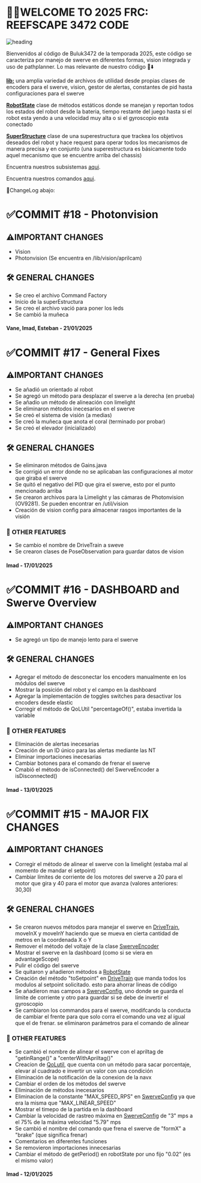 # 🪼🦀WELCOME TO 2025 FRC: REEFSCAPE 3472 CODE

![heading](/images/heading.png)

Bienvenidos al código de Buluk3472 de la temporada 2025, este código se caracteriza por manejo de swerve en diferentes formas, vision integrada y uso de pathplanner.
Lo mas relevante de nuestro código 📂⬇️

[**lib:**](/src/main/java/frc/robot/lib) una amplia variedad de archivos de utilidad desde propias clases de encoders para el swerve, vision, gestor de alertas, constantes de pid hasta configuraciones para el swerve


[**RobotState**](/src/main/java/frc/robot/RobotState.java) clase de métodos estáticos donde se manejan y reportan todos los estados del robot desde la bateria, tiempo restante del juego hasta si el robot esta yendo a una velocidad muy alta o si el gyroscopio esta conectado


[**SuperStructure**](/src/main/java/frc/robot/Subsystems/Superstructure.java) clase de una superestructura que trackea los objetivos deseados del robot y hace request para operar todos los mecanismos de manera precisa y en conjunto (una superestructura es básicamente todo aquel mecanismo que se encuentre arriba del chassis)


Encuentra nuestros subsistemas [aqui](/src/main/java/frc/robot/Subsystems).

Encuentra nuestros comandos [aqui](/src/main/java/frc/robot/Commands).

🔴ChangeLog abajo:

# ✅COMMIT #18  - Photonvision

## ⚠️**IMPORTANT CHANGES**

- Vision
- Photonvision (Se encuentra en /lib/vision/aprilcam)

## 🛠️ **GENERAL CHANGES**

- Se creo el archivo Command Factory
- Inicio de la superEstructura
- Se creo el archivo vació para poner los leds
- Se cambió la muñeca

#### Vane, Imad, Esteban - 21/01/2025

# ✅COMMIT #17  - General Fixes

## ⚠️**IMPORTANT CHANGES**

- Se añadió un orientado al robot
- Se agregó un método para desplazar el swerve a la derecha (en prueba)
- Se añadio un método de alineación con limelight
- Se eliminaron métodos inecesarios en el swerve
- Se creó el sistema de visión (a medias)
- Se creó la muñeca que anota el coral (terminado por probar)
- Se creó el elevador (inicializado)

## 🛠️ **GENERAL CHANGES**

- Se eliminaron métodos de Gains.java
- Se corrigió un error donde no se aplicaban las configuraciones al motor que giraba el swerve
- Se quitó el negativo del PID que gira el swerve, esto por el punto mencionado arriba
- Se crearon archivos para la Limelight y las cámaras de Photonvision (OV9281). Se pueden encontrar en /util/vision
- Creación de vision config para almacenar rasgos importantes de la visión

### 🔵 **OTHER FEATURES**

- Se cambio el nombre de DriveTrain a sweve
- Se crearon clases de PoseObservation para guardar datos de vision

#### Imad - 17/01/2025

# ✅COMMIT #16  - DASHBOARD and Swerve Overview

## ⚠️**IMPORTANT CHANGES**

- Se agregó un tipo de manejo lento para el swerve

## 🛠️ **GENERAL CHANGES**

- Agregar el método de desconectar los encoders manualmente en los módulos del swerve
- Mostrar la posición del robot y el campo en la dashboard
- Agregar la implementación de toggles switches para desactivar los encoders desde elastic
- Corregir el método de QoLUtil "percentageOf()", estaba invertida la variable

### 🔵 **OTHER FEATURES**

- Eliminación de alertas inecesarias 
- Creación de un ID único para las alertas mediante las NT
- Eliminar importaciones inecesarias
- Cambiar botones para el comando de frenar el swerve
- Cmabió el método de isConnected() del SwerveEncoder a isDisconnected()

#### Imad - 13/01/2025

# ✅COMMIT #15  - MAJOR FIX CHANGES

## ⚠️**IMPORTANT CHANGES**

- Corregir el método de alinear el swerve con la limelight (estaba mal al momento de mandar el setpoint)
- Cambiar límites de corriente de los motores del swerve a 20 para el motor que gira y 40 para el motor que avanza (valores anteriores: 30,30)

## 🛠️ **GENERAL CHANGES**

- Se crearon nuevos métodos para manejar el swerve en [DriveTrain](/src/main/java/frc/robot/Subsystems/DriveTrain.java), moveInX y moveInY haciendo que se mueva en cierta cantidad de metros en la coordenada X o Y
- Remover el método del voltaje de la clase [SwerveEncoder](/src/main/java/frc/robot/lib/util/SwerveEncoder.java)
- Mostrar el swerve en la dashboard (como si se viera en advantageScope)
- Pulir el código del swerve
- Se quitaron y añadieron métodos a [RobotState](/src/main/java/frc/robot/RobotState.java)
- Creación del método "toSetpoint" en [DriveTrain](/src/main/java/frc/robot/Subsystems/DriveTrain.java) que manda todos los modulos al setpoint solicitado. esto para ahorrar lineas de código
- Se añadieron mas campos a [SwerveConfig](/src/main/java/frc/robot/lib/SwerveConfig.java), uno donde se guarda el límite de corriente y otro para guardar si se debe de invertir el gyroscopio
- Se cambiaron los commandos para el swerve, modifcando la conducta de cambiar el frente para que solo corra el comando una vez al igual que el de frenar. se eliminaron parámetros para el comando de alinear

### 🔵 **OTHER FEATURES**

- Se cambió el nombre de alinear el swerve con el apriltag de "getinRange()" a "centerWithApriltag()"
- Creacion de [QoLutil](/src/main/java/frc/robot/lib/util/QoLutil.java), que cuenta con un método para sacar porcentaje, elevar al cuadrado e invertir un valor con una condición
- Eliminación de la notificación de la conexion de la navx
- Cambiar el orden de los métodos del swerve
- Eliminación de métodos inecesarios 
- Eliminacion de la constante "MAX_SPEED_RPS" en [SwerveConfig](/src/main/java/frc/robot/lib/SwerveConfig.java) ya que era la misma que "MAX_LINEAR_SPEED"
- Mostrar el timepo de la partida en la dashboard
- Cambiar la velocidad de rastreo máxima en [SwerveConfig](/src/main/java/frc/robot/lib/SwerveConfig.java) de "3" mps a el 75% de la máxima velocidad "5.79" mps
- Se cambió el nombre del comando que frena el swerve de "formX" a "brake" (que significa frenar) 
- Comentarios en diferentes funciones
- Se removieron importaciones innecesarias
- Cambiar el método de getPeriod() en robotState por uno fijo "0.02" (es el mismo valor)

#### Imad - 12/01/2025

